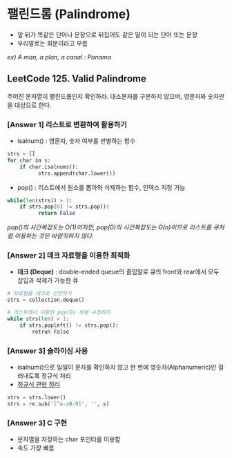 # 팰린드롬 (Palindrome)
- 앞 뒤가 똑같은 단어나 문장으로 뒤집어도 같은 말이 되는 단어 또는 문장
- 우리말로는 회문이라고 부름

_ex) A man, a plan, a canal : Panama_


## LeetCode 125. Valid Palindrome
주어진 문자열이 팰린드롬인지 확인하라. 대소문자를 구분하지 않으며, 영문자와 숫자만을 대상으로 한다.

### [Answer 1] 리스트로 변환하여 활용하기

+ isalnum() : 영문자, 숫자 여부를 판별하는 함수

```python
strs = [] 
for char in s:
    if char.isalnums():
          strs.append(char.lower())
```
+ pop() : 리스트에서 원소를 뽑아와 삭제하는 함수, 인덱스 지정 가능

```python
while(len(strs)) > 1:
    if strs.pop(0) != strs.pop():
          return False
```
_pop()의 시간복잡도는 O(1)이지만,  pop(0)의 시간복잡도는 O(n)이므로 리스트를 큐처럼 이용하는 것은 바람직하지 않다._

### [Answer 2] 데크 자료형을 이용한 최적화

+ __데크 (Deque)__ : double-ended queue의 줄임말로 큐의 front와 rear에서 모두 삽입과 삭제가 가능한 큐

```python
# 자료형을 데크로 선언하기
strs = collection.deque()

# 리스트에서 이용한 pop(0) 부분 수정하기
while strs(len) > 1:
    if strs.popleft() != strs.pop():
        retrun False
```

### [Answer 3] 슬라이싱 사용

+ isalnum()으로 일일이 문자를 확인하지 않고 한 번에 영숫자(Alphanumeric)만 걸러내도록 정규식 처리
+ [정규식 관련 정리](../../Python-Grammer/정규표현식.md)

```python
strs = strs.lower()
strs = re.sub('[^a-z0-9]', '', s)
```

### [Answer 3] C 구현
+ 문자열을 저장하는 char 포인터를 이용함
+ 속도 가장 빠름
